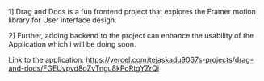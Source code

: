 1] Drag and Docs is a fun frontend project that explores the Framer motion library for User interface design.


2] Further, adding backend to the project can enhance the usability of the Application which i will be doing soon.

Link to the application: https://vercel.com/tejaskadu9067s-projects/drag-and-docs/FGEUvpvd8oZvTngu8kPoRtgYZrQi


